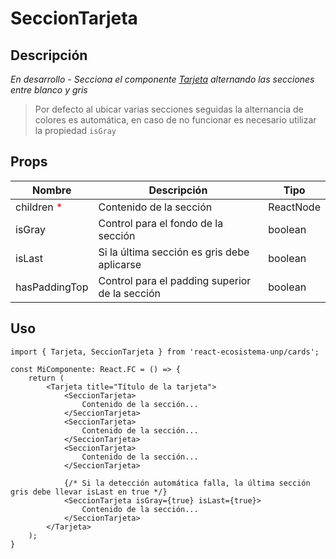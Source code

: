 # SeccionTarjeta

## Descripción
*En desarrollo - Secciona el componente [Tarjeta](Tarjeta.md) alternando las secciones entre blanco y gris*

> Por defecto al ubicar varias secciones seguidas la alternancia de colores es automática, en caso de no funcionar es necesario utilizar la propiedad `isGray`

## Props
| Nombre                                    | Descripción                                    | Tipo      |
| ----------------------------------------- | ---------------------------------------------- | --------- |
| children <span style="color:red">*</span> | Contenido de la sección                        | ReactNode |
| isGray                                    | Control para el fondo de la sección            | boolean   |
| isLast                                    | Si la última sección es gris debe aplicarse    | boolean   |
| hasPaddingTop                             | Control para el padding superior de la sección | boolean   |

## Uso

```tsx
import { Tarjeta, SeccionTarjeta } from 'react-ecosistema-unp/cards';

const MiComponente: React.FC = () => {
    return (
        <Tarjeta title="Título de la tarjeta">
            <SeccionTarjeta>
                Contenido de la sección...
            </SeccionTarjeta>
            <SeccionTarjeta>
                Contenido de la sección...
            </SeccionTarjeta>
            <SeccionTarjeta>
                Contenido de la sección...
            </SeccionTarjeta>
            
            {/* Si la detección automática falla, la última sección gris debe llevar isLast en true */}
            <SeccionTarjeta isGray={true} isLast={true}>
                Contenido de la sección...
            </SeccionTarjeta>
        </Tarjeta>
    );
}
```